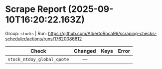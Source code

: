 # Scrape Report (2025-09-10T16:20:22.163Z)

Group: `stocks`  |  Run: https://github.com/AlbertoRoca96/scraping-checks-scheduler/actions/runs/17620086812

| Check | Changed | Keys | Error |
|---|:---:|:--|:--|
| `stock_ntdoy_global_quote` | — |  |  |
